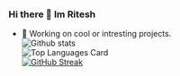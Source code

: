 ### Hi there 👋 Im Ritesh

- 🔭 Working on cool or intresting projects.  
![Github stats](https://github-readme-stats.vercel.app/api?username=RiteshK555&theme=highcontrast&show_icons=true&count_private=true)  
![Top Languages Card](https://github-readme-stats.vercel.app/api/top-langs/?username=RiteshK555)  
[![GitHub Streak](https://github-readme-streak-stats.herokuapp.com/?user=RiteshK555)](https://git.io/streak-stats)  
